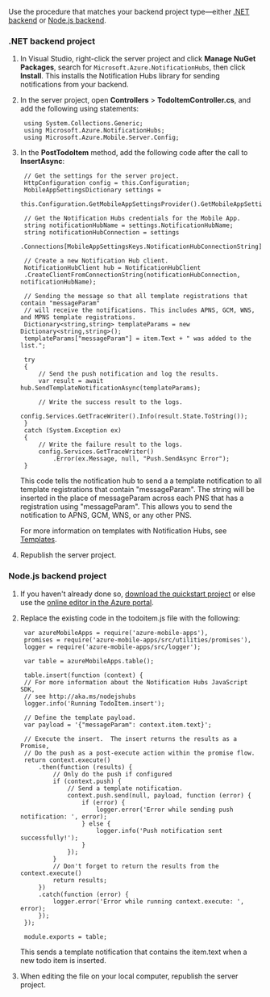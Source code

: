 Use the procedure that matches your backend project type&mdash;either [.NET backend](#dotnet) or [Node.js backend](#nodejs).

### <a name="dotnet"></a>.NET backend project
1. In Visual Studio, right-click the server project and click **Manage NuGet Packages**, search for `Microsoft.Azure.NotificationHubs`, then click **Install**. This installs the Notification Hubs library for sending notifications from your backend.

3. In the server project, open **Controllers** > **TodoItemController.cs**, and add the following using statements:

		using System.Collections.Generic;
		using Microsoft.Azure.NotificationHubs;
		using Microsoft.Azure.Mobile.Server.Config;
	

2. In the **PostTodoItem** method, add the following code after the call to **InsertAsync**:  

        // Get the settings for the server project.
        HttpConfiguration config = this.Configuration;
        MobileAppSettingsDictionary settings = 
			this.Configuration.GetMobileAppSettingsProvider().GetMobileAppSettings();
        
        // Get the Notification Hubs credentials for the Mobile App.
        string notificationHubName = settings.NotificationHubName;
        string notificationHubConnection = settings
            .Connections[MobileAppSettingsKeys.NotificationHubConnectionString].ConnectionString;

        // Create a new Notification Hub client.
        NotificationHubClient hub = NotificationHubClient
        .CreateClientFromConnectionString(notificationHubConnection, notificationHubName);

        // Sending the message so that all template registrations that contain "messageParam"
        // will receive the notifications. This includes APNS, GCM, WNS, and MPNS template registrations.
        Dictionary<string,string> templateParams = new Dictionary<string,string>();
        templateParams["messageParam"] = item.Text + " was added to the list.";

        try
        {
            // Send the push notification and log the results.
            var result = await hub.SendTemplateNotificationAsync(templateParams);

            // Write the success result to the logs.
            config.Services.GetTraceWriter().Info(result.State.ToString());
        }
        catch (System.Exception ex)
        {
            // Write the failure result to the logs.
            config.Services.GetTraceWriter()
                .Error(ex.Message, null, "Push.SendAsync Error");
        }

    This code tells the notification hub to send a a template notification to all template registrations that contain "messageParam". The string will be inserted in the place of messageParam across each PNS that has a registration using "messageParam". This allows you to send the notification to APNS, GCM, WNS, or any other PNS.

	For more information on templates with Notification Hubs, see [Templates](notification-hubs-templates.md).

4. Republish the server project. 

### <a name="nodejs"></a>Node.js backend project

1. If you haven't already done so, [download the quickstart project](app-service-mobile-node-backend-how-to-use-server-sdk.md#download-quickstart) or else use the [online editor in the Azure portal](app-service-mobile-node-backend-how-to-use-server-sdk.md#online-editor).

2. Replace the existing code in the todoitem.js file with the following:

		var azureMobileApps = require('azure-mobile-apps'),
	    promises = require('azure-mobile-apps/src/utilities/promises'),
	    logger = require('azure-mobile-apps/src/logger');
	
		var table = azureMobileApps.table();
		
		table.insert(function (context) {
	    // For more information about the Notification Hubs JavaScript SDK, 
	    // see http://aka.ms/nodejshubs
	    logger.info('Running TodoItem.insert');
	    
	    // Define the template payload.
	    var payload = '{"messageParam": context.item.text}'; 
	    
	    // Execute the insert.  The insert returns the results as a Promise,
	    // Do the push as a post-execute action within the promise flow.
	    return context.execute()
	        .then(function (results) {
	            // Only do the push if configured
	            if (context.push) {
					// Send a template notification.
	                context.push.send(null, payload, function (error) {
	                    if (error) {
	                        logger.error('Error while sending push notification: ', error);
	                    } else {
	                        logger.info('Push notification sent successfully!');
	                    }
	                });
	            }
	            // Don't forget to return the results from the context.execute()
	            return results;
	        })
	        .catch(function (error) {
	            logger.error('Error while running context.execute: ', error);
	        });
		});

		module.exports = table;  

	This sends a template notification that contains the item.text when a new todo item is inserted.

2. When editing the file on your local computer, republish the server project.

